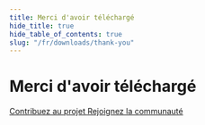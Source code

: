 ```yaml
---
title: Merci d'avoir téléchargé
hide_title: true
hide_table_of_contents: true
slug: "/fr/downloads/thank-you"
---
```


<div className="text-center margin-top--xl">

# Merci d'avoir téléchargé

<div className="row margin-bottom--lg padding--sm flex-center">
<a className="button button--outline button--warning button--lg margin--sm" href="/contributing">
  Contribuez au projet
</a>
<a className="button button--outline button--info button--lg margin--sm" href="https://discord.linwood.dev">
  Rejoignez la communauté
</a>

</div>

</div>
